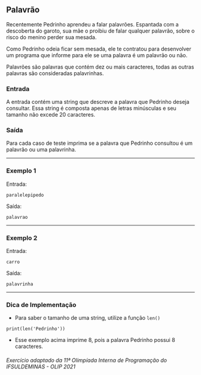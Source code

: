 
## Palavrão

Recentemente Pedrinho aprendeu a falar palavrões. Espantada com a descoberta do garoto, sua mãe o proibiu de falar qualquer palavrão, sobre o risco do menino perder sua mesada.

Como Pedrinho odeia ficar sem mesada, ele te contratou para desenvolver um programa que informe para ele se uma palavra é um palavrão ou não.

Palavrões são palavras que contém dez ou mais caracteres, todas as outras palavras são consideradas palavrinhas.

### Entrada
A entrada contém uma string que descreve a palavra que Pedrinho deseja consultar. Essa string é composta apenas de letras minúsculas e seu tamanho não excede 20 caracteres.

### Saída
Para cada caso de teste imprima se a palavra que Pedrinho consultou é um palavrão ou uma palavrinha.

---

### Exemplo 1

Entrada:
```
paralelepipedo
```

Saída:
```
palavrao
```

---

### Exemplo 2

Entrada:
```
carro
```

Saída:
```
palavrinha
```
---
### Dica de Implementação

- Para saber o tamanho de uma string, utilize a função `len()`
```
print(len('Pedrinho'))
```
- Esse exemplo acima imprime 8, pois a palavra Pedrinho possui 8 caracteres.

###### Exercício adaptado da 11ª Olimpíada Interna de Programação do IFSULDEMINAS - OLIP 2021